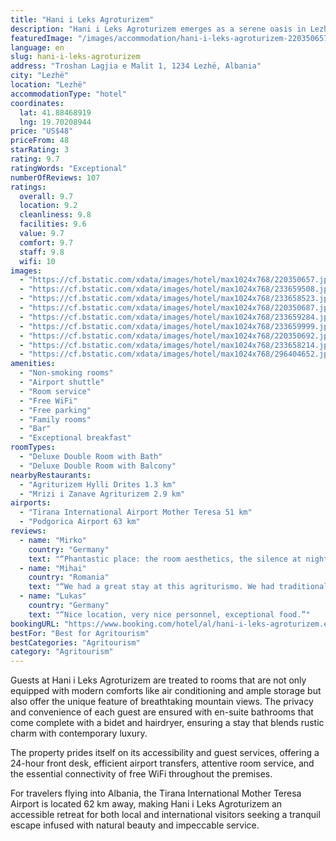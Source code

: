 ```yaml
---
title: "Hani i Leks Agroturizem"
description: "Hani i Leks Agroturizem emerges as a serene oasis in Lezhë, situated a mere 32 km from the historic Rozafa Castle Shkodra and 34 km from the tranquil Lake Skadar."
featuredImage: "/images/accommodation/hani-i-leks-agroturizem-220350657.jpg"
language: en
slug: hani-i-leks-agroturizem
address: "Troshan Lagjia e Malit 1, 1234 Lezhë, Albania"
city: "Lezhë"
location: "Lezhë"
accommodationType: "hotel"
coordinates:
  lat: 41.88468919
  lng: 19.70208944
price: "US$48"
priceFrom: 48
starRating: 3
rating: 9.7
ratingWords: "Exceptional"
numberOfReviews: 107
ratings:
  overall: 9.7
  location: 9.2
  cleanliness: 9.8
  facilities: 9.6
  value: 9.7
  comfort: 9.7
  staff: 9.8
  wifi: 10
images:
  - "https://cf.bstatic.com/xdata/images/hotel/max1024x768/220350657.jpg?k=66b538334639935a7b6f3f1eafe5388a59d63deb7d102733cf6d8ff49b639291&o=&hp=1"
  - "https://cf.bstatic.com/xdata/images/hotel/max1024x768/233659508.jpg?k=91bea02537a9f8aee04714fc475a6b648bb8e6ee2a41d11e4ca2ff206b3e455b&o=&hp=1"
  - "https://cf.bstatic.com/xdata/images/hotel/max1024x768/233658523.jpg?k=8f3210ca989be9dd19790f741bb82a58da8cdfc64eaf92e4c6e0f2b31ec517c8&o=&hp=1"
  - "https://cf.bstatic.com/xdata/images/hotel/max1024x768/220350687.jpg?k=a5ab4b876ac548f4365a990000b52b40dae3832856a3e20e65c03cccabc57634&o=&hp=1"
  - "https://cf.bstatic.com/xdata/images/hotel/max1024x768/233659284.jpg?k=780a03d88aa606455fe97f68f3653bc2ef4ae8af6ded8678f51ff2a84a20c54d&o=&hp=1"
  - "https://cf.bstatic.com/xdata/images/hotel/max1024x768/233659999.jpg?k=49ac68ec30b355291706b5e2a33672f7a3b685596a5683715c831d779a8ac09a&o=&hp=1"
  - "https://cf.bstatic.com/xdata/images/hotel/max1024x768/220350692.jpg?k=444c8a070fd8e771f750cb3c23fec1a53344e8357871b4d286436ea0e8355c11&o=&hp=1"
  - "https://cf.bstatic.com/xdata/images/hotel/max1024x768/233658214.jpg?k=1c0955325e79d5809ec06d2e69ba085583dc05b8d62da17c85c96624e3bd32b9&o=&hp=1"
  - "https://cf.bstatic.com/xdata/images/hotel/max1024x768/296404652.jpg?k=bf3231eb0784480adb7bc7ca6762c6a60229e7e8a542fbbd5e833f0521d64e94&o=&hp=1"
amenities:
  - "Non-smoking rooms"
  - "Airport shuttle"
  - "Room service"
  - "Free WiFi"
  - "Free parking"
  - "Family rooms"
  - "Bar"
  - "Exceptional breakfast"
roomTypes:
  - "Deluxe Double Room with Bath"
  - "Deluxe Double Room with Balcony"
nearbyRestaurants:
  - "Agriturizem Hylli Drites 1.3 km"
  - "Mrizi i Zanave Agriturizem 2.9 km"
airports:
  - "Tirana International Airport Mother Teresa 51 km"
  - "Podgorica Airport 63 km"
reviews:
  - name: "Mirko"
    country: "Germany"
    text: "“Phantastic place: the room aesthetics, the silence at night, the breakfast, the view, the food in the restaurant - all exceeded our expectations. And the owners are also extremely friendly and helpful. Would always come here again.”"
  - name: "Mihai"
    country: "Romania"
    text: "“We had a great stay at this agriturismo. We had traditional food for dinner that was very good with excellent local ingredients. The breakfast was amazing. The owner and the staff were very friendly and their hospitality impressed us.”"
  - name: "Lukas"
    country: "Germany"
    text: "“Nice location, very nice personnel, exceptional food.”"
bookingURL: "https://www.booking.com/hotel/al/hani-i-leks-agroturizem.en-gb.html?aid=8035640"
bestFor: "Best for Agritourism"
bestCategories: "Agritourism"
category: "Agritourism"
---
```


Guests at Hani i Leks Agroturizem are treated to rooms that are not only equipped with modern comforts like air conditioning and ample storage but also offer the unique feature of breathtaking mountain views. The privacy and convenience of each guest are ensured with en-suite bathrooms that come complete with a bidet and hairdryer, ensuring a stay that blends rustic charm with contemporary luxury.

The property prides itself on its accessibility and guest services, offering a 24-hour front desk, efficient airport transfers, attentive room service, and the essential connectivity of free WiFi throughout the premises.

For travelers flying into Albania, the Tirana International Mother Teresa Airport is located 62 km away, making Hani i Leks Agroturizem an accessible retreat for both local and international visitors seeking a tranquil escape infused with natural beauty and impeccable service.